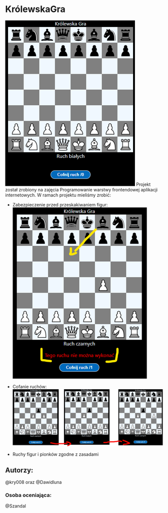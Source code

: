 # KrólewskaGra
![Początkowa plansza](https://raw.githubusercontent.com/kry008/krolewskaGra/main/readmeImg/1.png)
Projekt został zrobiony na zajęcia Programowanie warstwy frontendowej aplikacji internetowych. W ramach projektu mieliśmy zrobić:

 - Zabezpieczenie przed przeskakiwaniem figur: 
 ![Przeskakiwanie figur - zabezpieczenie](https://raw.githubusercontent.com/kry008/krolewskaGra/main/readmeImg/3.png)
 
 - Cofanie ruchów: 
![Przeskakiwanie figur - zabezpieczenie](https://raw.githubusercontent.com/kry008/krolewskaGra/main/readmeImg/5.png)
 - Ruchy figur i pionków zgodne z zasadami
## Autorzy:
@kry008 oraz @Dawidluna

### Osoba oceniająca:
@Szandal
